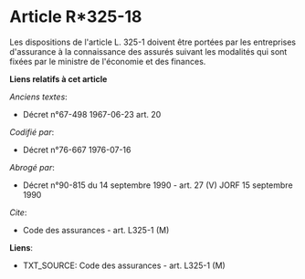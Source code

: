 # Article R*325-18

Les dispositions de l'article L. 325-1 doivent être portées par les entreprises d'assurance à la connaissance des assurés
suivant les modalités qui sont fixées par le ministre de l'économie et des finances.

**Liens relatifs à cet article**

_Anciens textes_:

  - Décret n°67-498 1967-06-23 art. 20

_Codifié par_:

  - Décret n°76-667 1976-07-16

_Abrogé par_:

  - Décret n°90-815 du 14 septembre 1990 - art. 27 (V) JORF 15 septembre 1990

_Cite_:

  - Code des assurances - art. L325-1 (M)

**Liens**:

  - TXT_SOURCE: Code des assurances - art. L325-1 (M)
